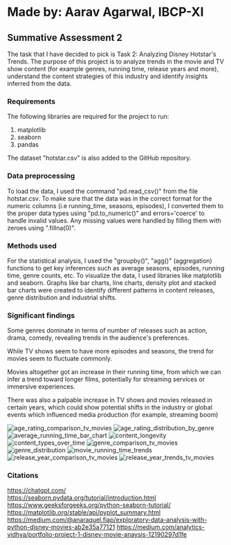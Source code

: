# Made by: Aarav Agarwal, IBCP-XI
## Summative Assessment 2

The task that I have decided to pick is Task 2: Analyzing Disney Hotstar's Trends. The purpose of this project is to analyze trends in the movie and TV show content (for example genres, running time, release years and more), understand the content strategies of this industry and identify insights inferred from the data. <br/>

### Requirements
The following libraries are required for the project to run:
1. matplotlib
2. seaborn
3. pandas

The dataset "hotstar.csv" is also added to the GitHub repository. 

### Data preprocessing 
To load the data, I used the command "pd.read_csv()" from the file hotstar.csv. To make sure that the data was in the correct format for the numeric columns (i.e running_time, seasons, episodes), I converted them to the proper data types using "pd.to_numeric()" and errors='coerce' to handle invalid values. Any missing values were handled by filling them with zeroes using ".fillna(0)". <br/>

### Methods used
For the statistical analysis, I used the "groupby()", "agg()" (aggregation) functions to get key inferences such as average seasons, episodes, running time, genre counts, etc. To visualize the data, I used libraries like matplotlib and seaborn. Graphs like bar charts, line charts, density plot and stacked bar charts were created to identify different patterns in content releases, genre distribution and industrial shifts. <br/>

### Significant findings 
Some genres dominate in terms of number of releases such as action, drama, comedy, revealing trends in the audience's preferences. <br/>

While TV shows seem to have more episodes and seasons, the trend for movies seem to fluctuate commonly. <br/>

Movies altogether got an increase in their running time, from which we can infer a trend toward longer films, potentially for streaming services or immersive experiences. <br/>

There was also a palpable increase in TV shows and movies released in certain years, which could show potential shifts in the industry or global events which influenced media production (for example, streaming boom) <br/>


![age_rating_comparison_tv_movies](https://github.com/user-attachments/assets/dfce6892-d4db-4751-94f0-5804576312f5)
![age_rating_distribution_by_genre](https://github.com/user-attachments/assets/6fa488fd-527f-4000-84e0-1c85c0a268bd)
![average_running_time_bar_chart](https://github.com/user-attachments/assets/2477c958-617a-4541-b6bc-840d2098962c)
![content_longevity](https://github.com/user-attachments/assets/d1546a81-74cd-4b5c-aaf8-25bdc5e55c73)
![content_types_over_time](https://github.com/user-attachments/assets/da478a32-cdbf-47b7-903f-1e336b0c90fb)
![genre_comparison_tv_movies](https://github.com/user-attachments/assets/aacd4bc4-9625-4672-9228-efd4a4435b94)
![genre_distribution](https://github.com/user-attachments/assets/703302ae-e5d4-4c32-8054-c7bdbd024455)
![movie_running_time_trends](https://github.com/user-attachments/assets/8aec0dbd-3a87-467e-b516-d8a6ad95081d)
![release_year_comparison_tv_movies](https://github.com/user-attachments/assets/4864e244-acfd-4828-99e5-60eb6e2a4930)
![release_year_trends_tv_movies](https://github.com/user-attachments/assets/7182dd9f-e633-4d0b-8999-600298fa513f)

### Citations <br/>
https://chatgpt.com/ <br/>
https://seaborn.pydata.org/tutorial/introduction.html <br/>
https://www.geeksforgeeks.org/python-seaborn-tutorial/ <br/>
https://matplotlib.org/stable/api/pyplot_summary.html <br/>
https://medium.com/@anaraquel.fiap/exploratory-data-analysis-with-python-disney-movies-ab2e35a77121 
https://medium.com/analytics-vidhya/portfolio-project-1-disney-movie-anaysis-12190297d1fe


